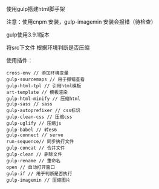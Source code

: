 使用gulp搭建html脚手架

注意：使用cnpm 安装，gulp-imagemin 安装会报错（待检查）

gulp使用3.9.1版本

将src下文件 根据环境判断是否压缩

使用插件：
  > 
	cross-env // 添加环境变量  
	gulp-sourcemaps // 用于报错查看  
	gulp-html-tpl // 引用html模板  
	art-template // 模板渲染  
	gulp-html-minify // 压缩html  
	gulp-sass // sass  
	gulp-autoprefixer // css标识  
	gulp-clean-css // 压缩css  
	gulp-uglify // 压缩js  
	gulp-babel // 转es6  
	gulp-connect // serve  
	run-sequence// 同步执行文件  
	gulp-concat // 合并文件  
	gulp-clean // 删除文件  
	gulp-rename // 重命名  
	open // 自动打开窗口  
	gulp-if // 用于判断是否执行  
	gulp-imagemin // 压缩图片
